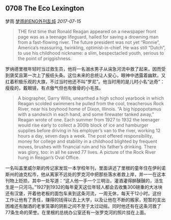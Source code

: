 ## 0708 The Eco Lexington

梦雨 [梦雨的ENG外刊乱炖](javascript:void(0);) *2017-07-15*

> THE first time that Ronald Reagan appeared on a newspaper front page was as a teenage lifeguard, hailed for saving a drowning man from a fast-flowing river. The future president was not yet “Ronnie”, America’s reassuring, twinkling, optimist-in-chief. He was still “Dutch”, to use his childhood nickname: a slim, bespectacled youth, serious to the point of priggishness.

罗纳德里根年轻时当过救生员，他将一名溺水男子从湍急河流中救了起来，因而受到褒奖且第一次上了报纸头条。这位未来的总统让人安心，眼神中透露着幽默，又扛着积极乐观的大旗，不过当时他还不叫“罗尼”。他当时用的是儿时小名“达奇”：瘦瘦的，戴眼镜，有点傲气但也有傲骨的小毛孩。

> A biographer, Garry Wills, unearthed a high school yearbook in which Reagan scolded swimmers he pulled from the cool, treacherous Rock River, near his boyhood home of Dixon, Illinois. “A big hippopotamus with a sandwich in each hand, and some firewater tanked away,” Reagan wrote of one. Each summer from 1927 to 1932 the teenager would rise early to collect a 300lb block of ice and hamburger supplies before driving in his employer’s van to the river, working 12 hours a day, seven days a week. The post offered responsibility, money for college and stability in a childhood blighted by frequent moves, brushes with financial ruin and his father’s drinking. There was glory, too: in all he saved 77 lives. A picture of the Rock River hung in Reagan’s Oval Office.

一名叫盖里威尔斯的传记家发现一本学校年刊，里面讲述了里根的童年住在伊利诺斯州的迪克松市，他从离家不远处的罗克河中把那些落水者救上岸，并一一在这本刊物上贬损，其中一处写道：“这人他一手一个三明治，灌酒灌得醉醺醺的，活生生是一只河马。”1927到1932的每年夏天这位年轻人都会去收集300磅重的大冰块还有汉堡，开着他老板的面包车来到这条河流，一周无休，每天干12小时。这份工作让他有了责任，赚得的钱得以去上大学，以及让他在不断的搬家，短暂的支出困难还有酗酒的老爹笼罩的阴影之间不至于太过动摇。同时他还有在这条河救了77条生命的荣誉。在里根的总统办公室还有一张罗克河的照片挂在上面。











